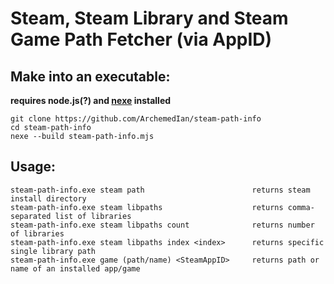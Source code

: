 # Steam, Steam Library and Steam Game Path Fetcher (via AppID)

## Make into an executable:

**requires node.js(?) and [nexe](https://github.com/nexe/nexe#windows) installed**

```
git clone https://github.com/ArchemedIan/steam-path-info
cd steam-path-info
nexe --build steam-path-info.mjs
```

## Usage:
```
steam-path-info.exe steam path                        returns steam install directory
steam-path-info.exe steam libpaths                    returns comma-separated list of libraries
steam-path-info.exe steam libpaths count              returns number of libraries
steam-path-info.exe steam libpaths index <index>      returns specific single library path
steam-path-info.exe game (path/name) <SteamAppID>     returns path or name of an installed app/game
```
